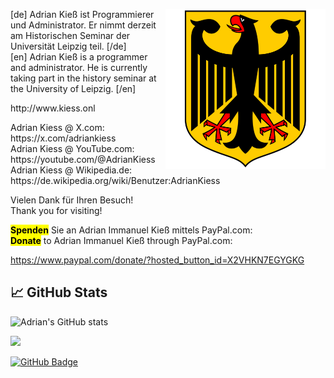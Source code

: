 

<p>
<img src="https://github.com/adriankiess/adriankiess/blob/main/bimi/kiess-onl-logo-bimi.svg" alt="Deutscher Bundesadler" height="256" align="right"> 
[de] Adrian Kieß ist Programmierer und Administrator. Er nimmt derzeit am Historischen Seminar der Universität Leipzig teil. [/de] <br />
[en] Adrian Kieß is a programmer and administrator. He is currently taking part in the history seminar at the University of Leipzig. [/en]
</p>

<p>
http://www.kiess.onl
</p>

<p>
Adrian Kiess @ X.com: https://x.com/adriankiess <br />
Adrian Kiess @ YouTube.com: https://youtube.com/@AdrianKiess <br />
Adrian Kiess @ Wikipedia.de: https://de.wikipedia.org/wiki/Benutzer:AdrianKiess    
</p>

<p>
Vielen Dank für Ihren Besuch! <br />
Thank you for visiting!
</p>

<p>
<mark><strong>Spenden</strong></mark> Sie an Adrian Immanuel Kieß mittels PayPal.com:</br>
<mark><strong>Donate</strong></mark> to Adrian Immanuel Kieß through PayPal.com:
</p>
<p>
<a href="https://www.paypal.com/donate/?hosted_button_id=X2VHKN7EGYGKG">https://www.paypal.com/donate/?hosted_button_id=X2VHKN7EGYGKG</a>    
</p>

## 📈 GitHub Stats
![Adrian's GitHub stats](https://github-readme-stats.vercel.app/api?username=adriankiess&show_icons=true&theme=neon)

![](https://github-readme-stats.vercel.app/api/top-langs/?username=adriankiess&theme=neon&hide_border=false&include_all_commits=true&count_private=true&layout=compact)

[![GitHub Badge](https://img.shields.io/github/followers/adriankiess?label=Followers&style=social)](https://github.com/adriankiess?tab=followers)

<!---
adriankiess/adriankiess is a ✨ special ✨ repository because its `README.md` (this file) appears on your GitHub profile.
You can click the Preview link to take a look at your changes.
--->
